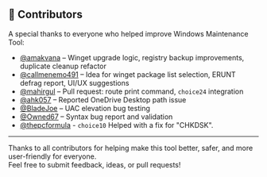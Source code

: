 ## 👥 Contributors

A special thanks to everyone who helped improve Windows Maintenance Tool:

- [@amakvana](https://github.com/amakvana) – Winget upgrade logic, registry backup improvements, duplicate cleanup refactor
- [@callmenemo491](https://github.com/callmenemo491) – Idea for winget package list selection, ERUNT defrag report, UI/UX suggestions
- [@mahirgul](https://github.com/mahirgul) – Pull request: route print command, `choice24` integration
- [@ahk057](https://github.com/ahk057) – Reported OneDrive Desktop path issue
- [@BladeJoe](https://github.com/BladeJoe) – UAC elevation bug testing
- [@Owned67](https://github.com/Owned67) – Syntax bug report and validation
- [@thepcformula](https://github.com/thepcformula) - `choice10` Helped with a fix for "CHKDSK".

---

Thanks to all contributors for helping make this tool better, safer, and more user-friendly for everyone.  
Feel free to submit feedback, ideas, or pull requests!

